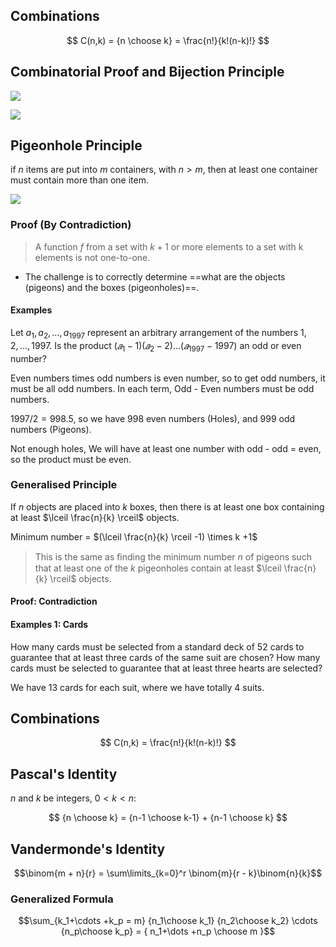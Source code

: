 ## Combinations

$$
C(n,k) = {n \choose k} = \frac{n!}{k!(n-k)!}
$$

## Combinatorial Proof and Bijection Principle

![](https://www.youtube.com/watch?v=qggFS72uSeo)

![](https://www.youtube.com/watch?v=7mOYew7aJUA)

## Pigeonhole Principle

if $n$ items are put into $m$ containers, with $n > m$, then at least one container must contain more than one item.

![](https://miro.medium.com/v2/resize:fit:676/1*NcXMdHA-6kCSGW7URq07QA.jpeg)

### Proof (By Contradiction)

> A function $f$ from a set with $k + 1$ or more elements to a set with k elements is not one-to-one.

- The challenge is to correctly determine ==what are the objects (pigeons) and the boxes (pigeonholes)==.

#### Examples

Let $a_1, a_2, …, a_{1997}$ represent an arbitrary arrangement of the numbers $1, 2, …, 1997$. Is the product $(𝑎_1 - 1)(𝑎_2 − 2)…(𝑎_{1997} − 1997)$ an odd or even number?

Even numbers times odd numbers is even number, so to get odd numbers, it must be all odd numbers. In each term, Odd - Even numbers must be odd numbers.

$1997/2=998.5$, so we have 998 even numbers (Holes), and 999 odd numbers (Pigeons).

Not enough holes, We will have at least one number with odd - odd = even, so the product must be even.

### Generalised Principle

If $n$ objects are placed into $k$ boxes, then there is at least one box containing at least $\lceil \frac{n}{k} \rceil$ objects.

Minimum number = $(\lceil \frac{n}{k} \rceil -1) \times k +1$

> This is the same as ﬁnding the minimum number $n$ of pigeons such that at least one of the $k$ pigeonholes contain at least $\lceil \frac{n}{k} \rceil$ objects.

#### Proof: Contradiction

#### Examples 1: Cards

How many cards must be selected from a standard deck of $52$ cards to guarantee that at least three cards of the same suit are chosen? How many cards must be selected to guarantee that at least three hearts are selected?

We have 13 cards for each suit, where we have totally 4 suits.

## Combinations

$$
C(n,k) = \frac{n!}{k!(n-k)!}
$$

## Pascal's Identity

$n$ and $k$ be integers, $0 \lt k \lt n$:

$$
{n \choose k} = {n-1 \choose k-1} + {n-1 \choose k}
$$

## Vandermonde's Identity

$$\binom{m + n}{r} = \sum\limits_{k=0}^r \binom{m}{r - k}\binom{n}{k}$$

### Generalized Formula

$$\sum_{k_1+\cdots +k_p = m} {n_1\choose k_1} {n_2\choose k_2} \cdots {n_p\choose k_p} = { n_1+\dots +n_p \choose m }$$
